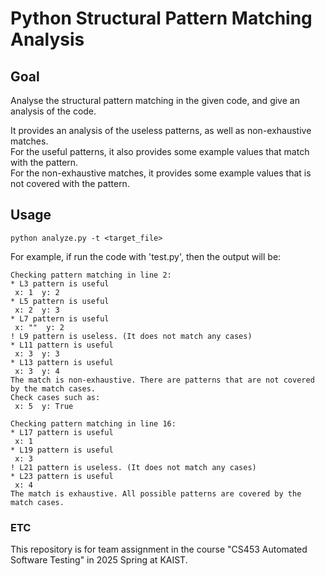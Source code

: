 # Python Structural Pattern Matching Analysis

## Goal

Analyse the structural pattern matching in the given code,
and give an analysis of the code.

It provides an analysis of the useless patterns, as well as non-exhaustive matches.  
For the useful patterns, it also provides some example values that match with the pattern.  
For the non-exhaustive matches, it provides some example values that is not covered with the pattern.

## Usage

```
python analyze.py -t <target_file>
```

For example, if run the code with 'test.py', then the output will be:

```
Checking pattern matching in line 2:
* L3 pattern is useful
 x: 1  y: 2 
* L5 pattern is useful
 x: 2  y: 3 
* L7 pattern is useful
 x: ""  y: 2 
! L9 pattern is useless. (It does not match any cases)
* L11 pattern is useful
 x: 3  y: 3 
* L13 pattern is useful
 x: 3  y: 4 
The match is non-exhaustive. There are patterns that are not covered by the match cases.
Check cases such as:
 x: 5  y: True 

Checking pattern matching in line 16:
* L17 pattern is useful
 x: 1 
* L19 pattern is useful
 x: 3 
! L21 pattern is useless. (It does not match any cases)
* L23 pattern is useful
 x: 4 
The match is exhaustive. All possible patterns are covered by the match cases.
```

### ETC

This repository is for team assignment in the course "CS453 Automated Software Testing" in 2025 Spring at KAIST.